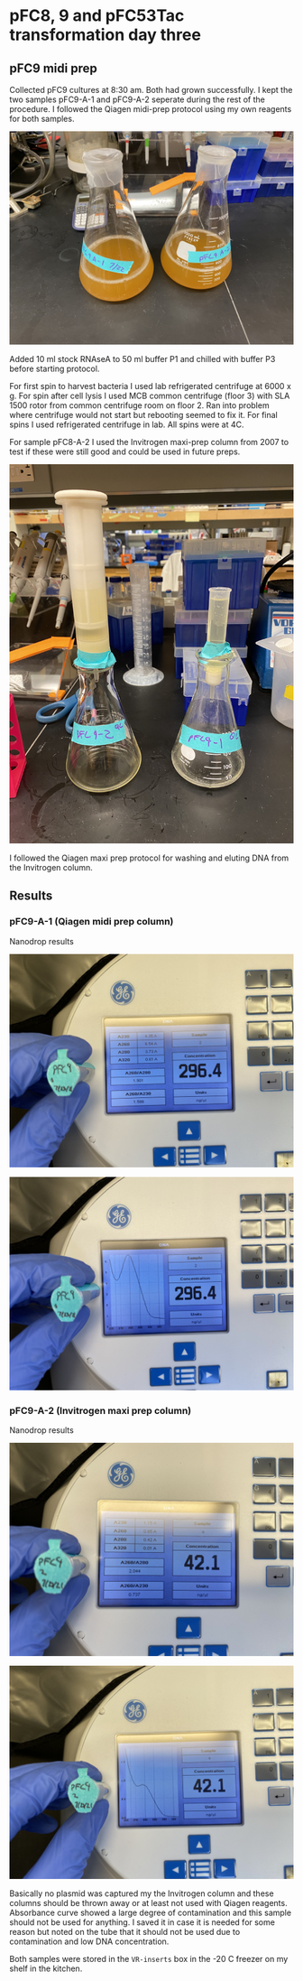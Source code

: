 # pFC8, 9 and pFC53Tac transformation day three

## pFC9 midi prep

Collected pFC9 cultures at 8:30 am. Both had grown successfully. I kept the two samples pFC9-A-1 and pFC9-A-2 seperate during the rest of the procedure. I
followed the Qiagen midi-prep protocol using my own reagents for both samples.

![pFC9-A-2 cultures](images/IMG-4771.jpg)

Added 10 ml stock RNAseA to 50 ml buffer P1 and chilled with buffer P3 before
starting protocol. 

For first spin to harvest bacteria I used lab refrigerated centrifuge at 6000 x g.
For spin after cell lysis I used MCB common centrifuge (floor 3) with 
SLA 1500 rotor from common centrifuge room on floor 2. Ran into problem where
centrifuge would not start but rebooting seemed to fix it. For final spins I
used refrigerated centrifuge in lab. All spins were at 4C. 

For sample pFC8-A-2 I used the Invitrogen maxi-prep column from 2007 to test
if these were still good and could be used in future preps.

![Invitrogen maxi prep column vs Qiagen midi prep column](images/IMG-4772.jpg)

I followed the Qiagen maxi prep protocol for washing and eluting DNA from 
the Invitrogen column. 

## Results

### pFC9-A-1 (Qiagen midi prep column)

Nanodrop results

![pFC9-A-1 nano drop results](images/IMG-4774.jpg)

![pFC9-A-1 nanodrop curve](images/IMG-4775.jpg)

### pFC9-A-2 (Invitrogen maxi prep column)

Nanodrop results

![pFC9-A-2 nanodrop results](images/IMG-4776.jpg)

![pFC9-A-2 nanodrop curve](images/IMG-4778.jpg)

Basically no plasmid was captured my the Invitrogen column and these columns
should be thrown away or at least not used with Qiagen reagents. Absorbance curve showed a large degree of
contamination and this sample should not be used for anything. I saved it
in case it is needed for some reason but noted on the tube that it should
not be used due to contamination and low DNA concentration.

Both samples were stored in the `VR-inserts` box in the -20 C freezer on my shelf in the kitchen. 

